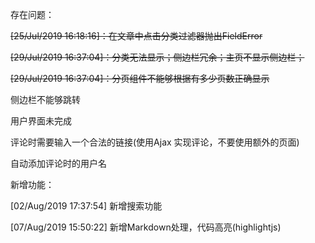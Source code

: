 存在问题：

<del>[25/Jul/2019 16:18:16]：在文章中点击分类过滤器抛出FieldError</del>


<del>[29/Jul/2019 16:37:04]：分类无法显示；侧边栏冗余；主页不显示侧边栏；</del>

<del>[29/Jul/2019 16:37:04]：分页组件不能够根据有多少页数正确显示</del>

侧边栏不能够跳转

用户界面未完成

评论时需要输入一个合法的链接(使用Ajax 实现评论，不要使用额外的页面)

自动添加评论时的用户名

新增功能：

[02/Aug/2019 17:37:54]  新增搜索功能

[07/Aug/2019 15:50:22]  新增Markdown处理，代码高亮(highlightjs)